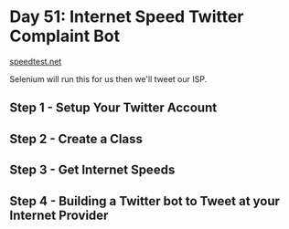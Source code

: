 # Day 51: Internet Speed Twitter Complaint Bot

[speedtest.net](speedtest.net)

Selenium will run this for us then we'll tweet our ISP.

## Step 1 - Setup Your Twitter Account

## Step 2 - Create a Class

## Step 3 - Get Internet Speeds

## Step 4 - Building a Twitter bot to Tweet at your Internet Provider